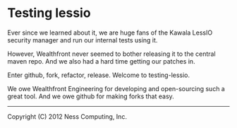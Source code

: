 Testing lessio
==============

Ever since we learned about it, we are huge fans of the Kawala LessIO
security manager and run our internal tests using it.

However, Wealthfront never seemed to bother releasing it to the
central maven repo. And we also had a hard time getting our patches
in.

Enter github, fork, refactor, release. Welcome to testing-lessio.

We owe Wealthfront Engineering for developing and open-sourcing such a
great tool. And we owe github for making forks that easy.

----
Copyright (C) 2012 Ness Computing, Inc.

